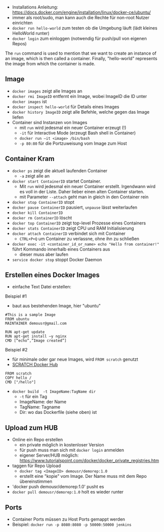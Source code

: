 + Installations Anleitung: <https://docs.docker.com/engine/installation/linux/docker-ce/ubuntu/>
+ immer als root/sudo, man kann auch die Rechte für non-root Nutzer einrichten
+ `docker run hello-world` zum testen ob die Umgebung läuft (lädt kleines HelloWorld runter)
+ `docker login` zum einloggen (notwendig für push/pull von eigenen Repos)

The `run` command is used to mention that we want to create an instance of an image, which is then called a container. Finally, "hello-world" represents the image from which the container is made.

## Image
+ `docker images` zeigt alle Images an
+ `docker rmi ImageID` entfernt ein Image, wobei ImageID die ID unter `docker images` ist
+ `docker inspect hello-world` für Details eines Images
+ `docker history ImageID` zeigt alle Befehle, welche gegen das Image liefen
+ Container sind Instanzen von Images
    + mit `run` wird jedesmal ein neuer Container erzeugt (!)
    + `-it` für Interactive Mode (erzeugt Bash shell in Container)
    + `docker run –it <image> /bin/bash`
    + `-p 80:80` für die Portzuweisung vom Image zum Host

## Container Kram
+ `docker ps` zeigt die aktuell laufenden Container
    + `-a` zeigt alle an
+ `docker start ContainerID` startet Container. 
    + Mit `run` wird jedesmal ein neuer Container erstellt. Irgendwann wird es voll in der Liste. Daher lieber einen alten Container starten.
    + mit Parameter `--attach` geht man in gleich in den Container rein
+ `docker stop ContainerID` stopt
+ `docker pause ContainerID` pausiert, `unpause` lässt weiterlaufen
+ `docker kill ContainerID` 
+ `docker rm ContainerID` löscht
+ `docker top ContainerID` zeigt top-level Prozesse eines Containers
+ `docker stats ContainerID` zeigt CPU und RAM Initialisierung
+ `docker attach ContainerID` verbindet sich mit Container
    + `CTRL+P+Q` um Container zu verlassne, ohne ihn zu schließen
+ `docker exec -it <container_id_or_name> echo "Hello from container!"` führt Kommando innerhalb eines Containers aus
    + dieser muss aber laufen
+ `service docker stop` stoppt Docker Daemon

## Erstellen eines Docker Images
+ einfache Text Datei erstellen:

Beispiel #1
+ baut aus bestehenden Image, hier "ubuntu"
```docker
#This is a sample Image
FROM ubuntu 
MAINTAINER demousr@gmail.com 

RUN apt-get update 
RUN apt-get install –y nginx 
CMD [“echo”,”Image created”]
```

Beispiel #2
+ für minimale oder gar neue Images, wird `FROM scratch` genutzt 
+ [SCRATCH Docker Hub](https://hub.docker.com/_/scratch/)
```docker
FROM scratch
COPY hello /
CMD ["/hello"]
```
+ `docker build  -t ImageName:TagName dir`
    + `-t` für ein Tag
    + ImageName: der Name
    + TagName: Tagname
    + Dir: wo das Dockerfile (siehe oben) ist

## Upload zum HUB
+ Online ein Repo erstellen
    + ein private möglich in kostenloser Version
    + für push muss man sich mit `docker login` anmelden
    + eigener Server/HUB möglich: <https://www.tutorialspoint.com/docker/docker_private_registries.htm>
+ taggen für Repo Upload
    + `docker tag <ImageID> demousr/demorep:1.0`
    + erstellt eine "kopie" vom Image. Der Name muss mit dem Repo übereinstimmen
+ 'docker push demousr/demorep:1.0' pusht es
+ `docker pull demousr/demorep:1.0` holt es wieder runter

## Ports
+ Container Ports müssen zu Host Ports gemappt werden
+ Beispiel: `docker run -p 8080:8080 -p 50000:50000 jenkins`
 